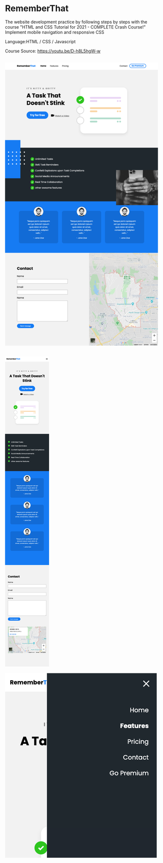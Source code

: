 # RememberThat
The website development practice by following steps by steps with the course "HTML and CSS Tutorial for 2021 - COMPLETE Crash Course!"
Implement mobile navigation and responsive CSS

Language:HTML / CSS / Javascript

Course Source: https://youtu.be/D-h8L5hgW-w

![image](https://github.com/y6602016/RememberThat/blob/main/FireShot%20Capture%20020%20-%20Document%20-%20127.0.0.1.png)
----------------------
![image](https://github.com/y6602016/RememberThat/blob/main/FireShot%20Capture%20024%20-%20Document%20-%20127.0.0.1.png)
----------------------
![image](https://github.com/y6602016/RememberThat/blob/main/FireShot%20Capture%20027%20-%20Document%20-%20127.0.0.1.png)
